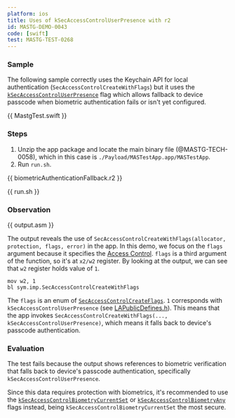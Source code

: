 ```yaml
---
platform: ios
title: Uses of kSecAccessControlUserPresence with r2
id: MASTG-DEMO-0043
code: [swift]
test: MASTG-TEST-0268
---
```


### Sample

The following sample correctly uses the Keychain API for local authentication (`SecAccessControlCreateWithFlags`) but it uses the [`kSecAccessControlUserPresence`](https://developer.apple.com/documentation/security/secaccesscontrolcreateflags/userpresence) flag which allows fallback to device passcode when biometric authentication fails or isn't yet configured.

{{ MastgTest.swift }}

### Steps

1. Unzip the app package and locate the main binary file (@MASTG-TECH-0058), which in this case is `./Payload/MASTestApp.app/MASTestApp`.
2. Run `run.sh`.

{{ biometricAuthenticationFallback.r2 }}

{{ run.sh }}

### Observation

{{ output.asm }}

The output reveals the use of `SecAccessControlCreateWithFlags(allocator, protection, flags, error)` in the app. In this demo, we focus on the `flags` argument because it specifies the [Access Control](https://developer.apple.com/documentation/security/secaccesscontrol). `flags` is a third argument of the function, so it's at `x2/w2` register. By looking at the output, we can see that `w2` register holds value of `1`.

```assembly
mov w2, 1
bl sym.imp.SecAccessControlCreateWithFlags
```

The `flags` is an enum of [`SecAccessControlCreateFlags`](https://developer.apple.com/documentation/security/secaccesscontrolcreateflags). `1` corresponds with `kSecAccessControlUserPresence` (see [LAPublicDefines.h](https://github.com/xybp888/iOS-SDKs/blob/master/iPhoneOS18.4.sdk/System/Library/Frameworks/LocalAuthentication.framework/Headers/LAPublicDefines.h#L12-L18)). This means that the app invokes `SecAccessControlCreateWithFlags(..., kSecAccessControlUserPresence)`, which means it falls back to device's passcode authentication.

### Evaluation

The test fails because the output shows references to biometric verification that falls back to device's passcode authentication, specifically `kSecAccessControlUserPresence`.

Since this data requires protection with biometrics, it's recommended to use the [`kSecAccessControlBiometryCurrentSet`](https://developer.apple.com/documentation/security/secaccesscontrolcreateflags/biometrycurrentset) or [`kSecAccessControlBiometryAny`](https://developer.apple.com/documentation/security/secaccesscontrolcreateflags/biometryany) flags instead, being `kSecAccessControlBiometryCurrentSet` the most secure.
